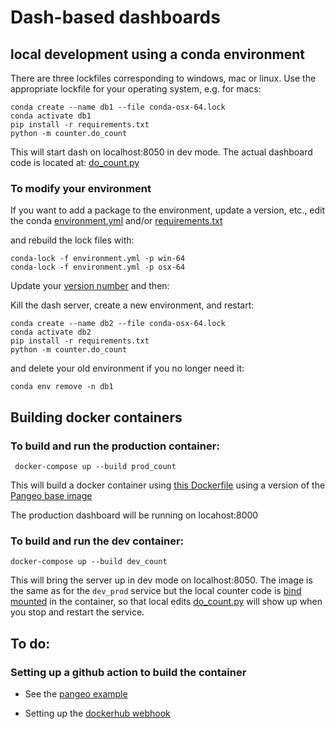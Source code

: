 # Dash-based dashboards


## local development using a conda environment

There are three lockfiles corresponding to windows, mac or linux.  Use the appropriate lockfile
for your operating system, e.g. for macs:

    conda create --name db1 --file conda-osx-64.lock
    conda activate db1
    pip install -r requirements.txt
    python -m counter.do_count

This will start dash on localhost:8050 in dev mode.  The actual dashboard code is located at:
[do_count.py](https://github.com/phaustin/eoscdbd-counter/blob/main/counter/do_count.py)

### To modify your environment

If you want to add a package to the environment, update a version, etc.,  edit
the conda [environment.yml](https://github.com/phaustin/eoscdbd-counter/blob/main/environment.yml)
and/or [requirements.txt](https://github.com/phaustin/eoscdbd-counter/blob/main/requirements.txt)

and rebuild the lock files with:

    conda-lock -f environment.yml -p win-64
    conda-lock -f environment.yml -p osx-64

Update your [version number](https://github.com/phaustin/eoscdbd-counter/blob/main/counter/__version__.py) and
then:

Kill the dash server, create a new environment, and restart:

    conda create --name db2 --file conda-osx-64.lock
    conda activate db2
    pip install -r requirements.txt
    python -m counter.do_count

and delete your old environment if you no longer need it:

    conda env remove -n db1

## Building docker containers

### To build and run the production container:

     docker-compose up --build prod_count

This will build a docker container using [this Dockerfile](https://github.com/phaustin/eoscdbd-counter/blob/main/counter_image/Dockerfile) using a version of the
[Pangeo base image](https://github.com/phaustin/pangeo-docker-images/blob/dashboard/base-image/Dockerfile)

The production dashboard will be running on locahost:8000

### To build and run the dev container:

    docker-compose up --build dev_count

This will bring the server up in dev mode on localhost:8050.  The image is the same as for the `dev_prod` service but the local counter code is [bind mounted](https://github.com/phaustin/eoscdbd-counter/blob/main/docker-compose.yml#L22) in the
container, so that local edits [do_count.py](https://github.com/phaustin/eoscdbd-counter/blob/main/counter/do_count.py)
will show up when you stop and restart the service.

## To do:

### Setting up a github action to build the container

- See the [pangeo example](https://github.com/pangeo-data/pangeo-docker-images/tree/master/.github/workflows)

- Setting up the [dockerhub webhook](https://docs.docker.com/docker-hub/webhooks/)
